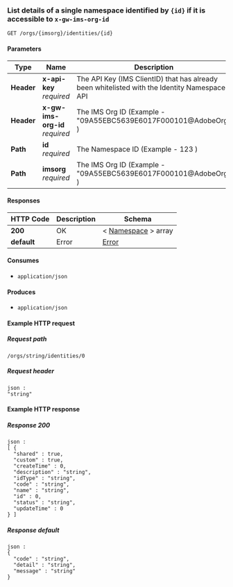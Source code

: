 
<a name="listdatasourcesbydpid"></a>
### List details of a single namespace identified by `{id}` if it is accessible to `x-gw-ims-org-id`
```
GET /orgs/{imsorg}/identities/{id}
```


#### Parameters

|Type|Name|Description|Schema|
|---|---|---|---|
|**Header**|**x-api-key**  <br>*required*|The API Key (IMS ClientID) that has already been whitelisted with the Identity Namespace API|string|
|**Header**|**x-gw-ims-org-id**  <br>*required*|The IMS Org ID (Example - "09A55EBC5639E6017F000101@AdobeOrg" )|string|
|**Path**|**id**  <br>*required*|The Namespace ID (Example - 123 )|integer|
|**Path**|**imsorg**  <br>*required*|The IMS Org ID (Example - "09A55EBC5639E6017F000101@AdobeOrg" )|string|


#### Responses

|HTTP Code|Description|Schema|
|---|---|---|
|**200**|OK|< [Namespace](../definitions/Namespace.md#namespace) > array|
|**default**|Error|[Error](../definitions/Error.md#error)|


#### Consumes

* `application/json`


#### Produces

* `application/json`


#### Example HTTP request

##### Request path
```
/orgs/string/identities/0
```


##### Request header
```
json :
"string"
```


#### Example HTTP response

##### Response 200
```
json :
[ {
  "shared" : true,
  "custom" : true,
  "createTime" : 0,
  "description" : "string",
  "idType" : "string",
  "code" : "string",
  "name" : "string",
  "id" : 0,
  "status" : "string",
  "updateTime" : 0
} ]
```


##### Response default
```
json :
{
  "code" : "string",
  "detail" : "string",
  "message" : "string"
}
```



